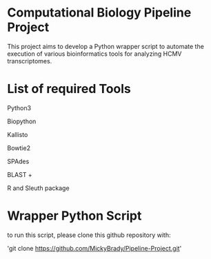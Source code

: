 # Computational Biology Pipeline Project

This project aims to develop a Python wrapper script to automate the execution of various bioinformatics tools for analyzing HCMV transcriptomes.

# List of required Tools 
Python3 

Biopython

Kallisto

Bowtie2

SPAdes

BLAST + 

R and Sleuth package

# Wrapper Python Script

to run this script, please clone this github repository with: 

'git clone https://github.com/MickyBrady/Pipeline-Project.git'







